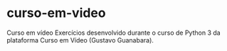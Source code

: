 # curso-em-video
Curso em vídeo
Exercícios desenvolvido durante o curso de Python 3 da plataforma Curso em Vídeo (Gustavo Guanabara).

